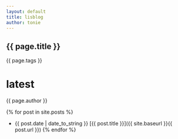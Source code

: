 ```yaml
---
layout: default
title: lisblog
author: tonie
---
```



## {{ page.title }}

{{ page.tags }}


latest
=======

{{ page.author }}

{% for post in site.posts %}
+ {{ post.date | date_to_string }}
	[{{ post.title }}]({{ site.baseurl }}{{ post.url }})
{% endfor %} 
